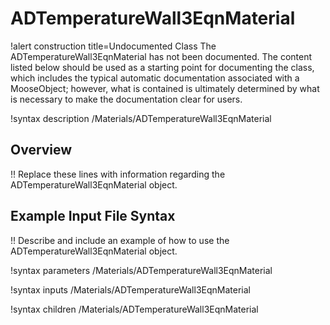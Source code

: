 # ADTemperatureWall3EqnMaterial

!alert construction title=Undocumented Class
The ADTemperatureWall3EqnMaterial has not been documented. The content listed below should be used as a starting point for
documenting the class, which includes the typical automatic documentation associated with a
MooseObject; however, what is contained is ultimately determined by what is necessary to make the
documentation clear for users.

!syntax description /Materials/ADTemperatureWall3EqnMaterial

## Overview

!! Replace these lines with information regarding the ADTemperatureWall3EqnMaterial object.

## Example Input File Syntax

!! Describe and include an example of how to use the ADTemperatureWall3EqnMaterial object.

!syntax parameters /Materials/ADTemperatureWall3EqnMaterial

!syntax inputs /Materials/ADTemperatureWall3EqnMaterial

!syntax children /Materials/ADTemperatureWall3EqnMaterial
